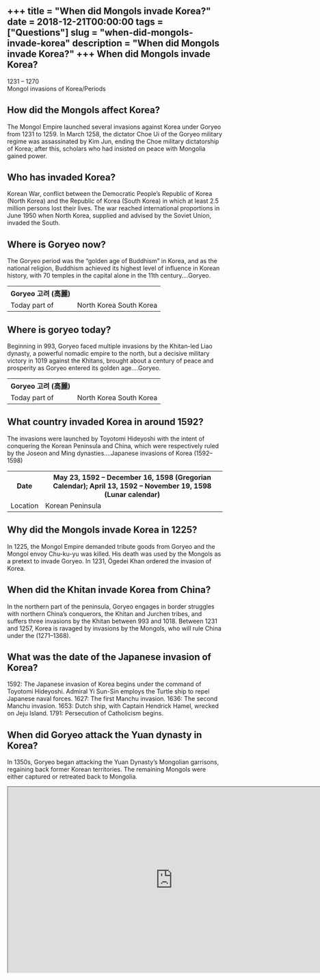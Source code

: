 +++
title = "When did Mongols invade Korea?"
date = 2018-12-21T00:00:00
tags = ["Questions"]
slug = "when-did-mongols-invade-korea"
description = "When did Mongols invade Korea?"
+++
When did Mongols invade Korea?
------------------------------

1231 – 1270  
Mongol invasions of Korea/Periods

How did the Mongols affect Korea?
---------------------------------

The Mongol Empire launched several invasions against Korea under Goryeo from 1231 to 1259. In March 1258, the dictator Choe Ui of the Goryeo military regime was assassinated by Kim Jun, ending the Choe military dictatorship of Korea; after this, scholars who had insisted on peace with Mongolia gained power.

Who has invaded Korea?
----------------------

Korean War, conflict between the Democratic People’s Republic of Korea (North Korea) and the Republic of Korea (South Korea) in which at least 2.5 million persons lost their lives. The war reached international proportions in June 1950 when North Korea, supplied and advised by the Soviet Union, invaded the South.

Where is Goryeo now?
--------------------

The Goryeo period was the “golden age of Buddhism” in Korea, and as the national religion, Buddhism achieved its highest level of influence in Korean history, with 70 temples in the capital alone in the 11th century….Goryeo.

<table><tr><th>Goryeo 고려 (高麗)</th></tr><tr><td>Today part of</td><td>North Korea South Korea</td></tr></table>

Where is goryeo today?
----------------------

Beginning in 993, Goryeo faced multiple invasions by the Khitan-led Liao dynasty, a powerful nomadic empire to the north, but a decisive military victory in 1019 against the Khitans, brought about a century of peace and prosperity as Goryeo entered its golden age….Goryeo.

<table><tr><th>Goryeo 고려 (高麗)</th></tr><tr><td>Today part of</td><td>North Korea South Korea</td></tr></table>

What country invaded Korea in around 1592?
------------------------------------------

The invasions were launched by Toyotomi Hideyoshi with the intent of conquering the Korean Peninsula and China, which were respectively ruled by the Joseon and Ming dynasties….Japanese invasions of Korea (1592–1598)

<table><tr><th>Date</th><th>May 23, 1592 – December 16, 1598 (Gregorian Calendar); April 13, 1592 – November 19, 1598 (Lunar calendar)</th></tr><tr><td>Location</td><td>Korean Peninsula</td></tr></table>

Why did the Mongols invade Korea in 1225?
-----------------------------------------

In 1225, the Mongol Empire demanded tribute goods from Goryeo and the Mongol envoy Chu-ku-yu was killed. His death was used by the Mongols as a pretext to invade Goryeo. In 1231, Ögedei Khan ordered the invasion of Korea.

When did the Khitan invade Korea from China?
--------------------------------------------

In the northern part of the peninsula, Goryeo engages in border struggles with northern China’s conquerors, the Khitan and Jurchen tribes, and suffers three invasions by the Khitan between 993 and 1018. Between 1231 and 1257, Korea is ravaged by invasions by the Mongols, who will rule China under the (1271–1368).

What was the date of the Japanese invasion of Korea?
----------------------------------------------------

1592: The Japanese invasion of Korea begins under the command of Toyotomi Hideyoshi. Admiral Yi Sun-Sin employs the Turtle ship to repel Japanese naval forces. 1627: The first Manchu invasion. 1636: The second Manchu invasion. 1653: Dutch ship, with Captain Hendrick Hamel, wrecked on Jeju Island. 1791: Persecution of Catholicism begins.

When did Goryeo attack the Yuan dynasty in Korea?
-------------------------------------------------

In 1350s, Goryeo began attacking the Yuan Dynasty’s Mongolian garrisons, regaining back former Korean territories. The remaining Mongols were either captured or retreated back to Mongolia.

<iframe allow="accelerometer; autoplay; clipboard-write; encrypted-media; gyroscope; picture-in-picture" allowfullscreen="" class="__youtube_prefs__  epyt-is-override  no-lazyload" data-no-lazy="1" data-origheight="433" data-origwidth="770" data-skipgform_ajax_framebjll="" height="433" id="_ytid_13529" loading="lazy" src="https://www.youtube.com/embed/yxaegqvl4aE?enablejsapi=1&autoplay=0&cc_load_policy=0&cc_lang_pref=&iv_load_policy=1&loop=0&modestbranding=0&rel=1&fs=1&playsinline=0&autohide=2&theme=dark&color=red&controls=1&" title="YouTube player" width="770"></iframe>
